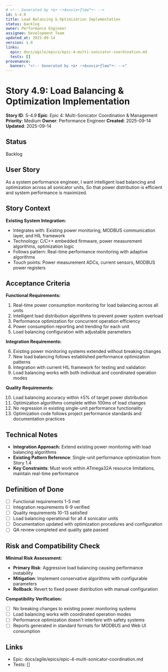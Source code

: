 ```yaml
---
# <!-- Generated by •∆• ~•Axovia•ƒløw™•~ -->
id: S-4.9
title: Load Balancing & Optimization Implementation
status: backlog
owner: Performance Engineer
assignee: Development Team
updated_at: 2025-09-14
version: 1.0
links:
  epic: docs/agile/epics/epic-4-multi-sonicator-coordination.md
  tests: []
provenance:
  banner: "<!-- Generated by •∆• ~•Axovia•ƒløw™•~ -->"
---
```

# Story 4.9: Load Balancing & Optimization Implementation
<!-- Generated by •∆• ~•Axovia•ƒløw™•~ -->

**Story ID**: S-4.9
**Epic**: Epic 4: Multi-Sonicator Coordination & Management
**Priority**: Medium
**Owner**: Performance Engineer
**Created**: 2025-09-14
**Updated**: 2025-09-14

## Status

Backlog

## User Story

As a system performance engineer,
I want intelligent load balancing and optimization across all sonicator units,
So that power distribution is efficient and system performance is maximized.

## Story Context

**Existing System Integration:**

- Integrates with: Existing power monitoring, MODBUS communication layer, and HIL framework
- Technology: C/C++ embedded firmware, power measurement algorithms, optimization logic
- Follows pattern: Real-time performance monitoring with adaptive algorithms
- Touch points: Power measurement ADCs, current sensors, MODBUS power registers

## Acceptance Criteria

**Functional Requirements:**

1. Real-time power consumption monitoring for load balancing across all units
2. Intelligent load distribution algorithms to prevent power system overload
3. Performance optimization for concurrent operation efficiency
4. Power consumption reporting and trending for each unit
5. Load balancing configuration with adjustable parameters

**Integration Requirements:**

6. Existing power monitoring systems extended without breaking changes
7. New load balancing follows established performance optimization patterns
8. Integration with current HIL framework for testing and validation
9. Load balancing works with both individual and coordinated operation modes

**Quality Requirements:**

10. Load balancing accuracy within ±5% of target power distribution
11. Optimization algorithms complete within 100ms of load changes
12. No regression in existing single-unit performance functionality
13. Optimization code follows project performance standards and documentation practices

## Technical Notes

- **Integration Approach:** Extend existing power monitoring with load balancing algorithms
- **Existing Pattern Reference**: Single-unit performance optimization from Story 1.4
- **Key Constraints**: Must work within ATmega32A resource limitations, maintain real-time performance

## Definition of Done

- [ ] Functional requirements 1-5 met
- [ ] Integration requirements 6-9 verified
- [ ] Quality requirements 10-13 satisfied
- [ ] Load balancing operational for all 4 sonicator units
- [ ] Documentation updated with optimization procedures and configuration
- [ ] QA review completed and quality gate passed

## Risk and Compatibility Check

**Minimal Risk Assessment:**

- **Primary Risk**: Aggressive load balancing causing performance instability
- **Mitigation**: Implement conservative algorithms with configurable parameters
- **Rollback**: Revert to fixed power distribution with manual configuration

**Compatibility Verification:**

- [ ] No breaking changes to existing power monitoring systems
- [ ] Load balancing works with coordinated operation modes
- [ ] Performance optimization doesn't interfere with safety systems
- [ ] Reports generated in standard formats for MODBUS and Web UI consumption

## Links

- Epic: docs/agile/epics/epic-4-multi-sonicator-coordination.md
- Tests: []